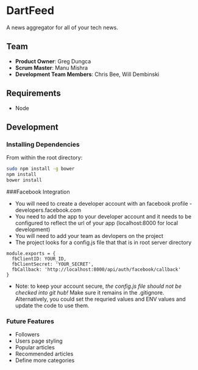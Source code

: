 # DartFeed

A news aggregator for all of your tech news.

## Team

  - __Product Owner__: Greg Dungca
  - __Scrum Master__: Manu Mishra
  - __Development Team Members__: Chris Bee, Will Dembinski


## Requirements

- Node

## Development

### Installing Dependencies

From within the root directory:

```sh
sudo npm install -g bower
npm install
bower install
```

###Facebook Integration 
- You will need to create a developer account with an facebook profile - developers.facebook.com
- You need to add the app to your developer account and it needs to be configured to reflect the url of your app (localhost:8000 for local development)
- You will need to add your team as devlopers on the project
- The project looks for a config.js file that that is in root server directory
```
module.exports = {
  fbClientID: YOUR_ID,
  fbClientSecret: 'YOUR_SECRET', 
  fbCallback: 'http://localhost:8000/api/auth/facebook/callback'
}
```
- Note: to keep your account secure, *the config.js file should not be checked into git hub!* Make sure it remains in the .gitignore. Alternatively, you could set the requried values and ENV values and update the code to use them. 

### Future Features

- Followers
- Users page styling
- Popular articles
- Recommended articles
- Define more categories 
